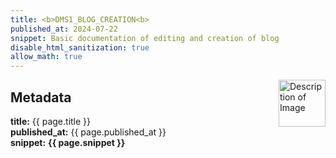 ```yaml
---
title: <b>DMS1_BLOG_CREATION<b>
published_at: 2024-07-22
snippet: Basic documentation of editing and creation of blog
disable_html_sanitization: true
allow_math: true
---
```


<img src="https://www.hardjewelry.com/cdn/shop/files/ezgif.com-gif-maker_3.gif?v=1649272041" alt="Description of Image" style="float:right; margin-left:20px; width:75px; height:auto;">

## Metadata
**title:** {{ page.title }}  
**published_at:** {{ page.published_at }}  
**snippet:** **{{ page.snippet }}**




